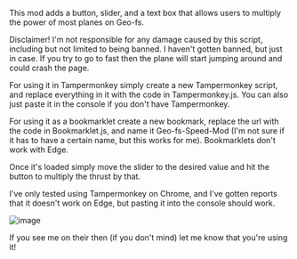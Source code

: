 This mod adds a button, slider, and a text box that allows users to multiply the power of most planes on Geo-fs.

Disclaimer! I'm not responsible for any damage caused by this script, including but not limited to being banned. I haven't gotten banned, but just in case. If you try to go to fast then the plane will start jumping around and could crash the page.


For using it in Tampermonkey simply create a new Tampermonkey script, and replace everything in it with the code in Tampermonkey.js. You can also just paste it in the console if you don't have Tampermonkey.

For using it as a bookmarklet create a new bookmark, replace the url with the code in Bookmarklet.js, and name it Geo-fs-Speed-Mod (I'm not sure if it has to have a certain name, but this works for me). Bookmarklets don't work with Edge.

Once it's loaded simply move the slider to the desired value and hit the button to multiply the thrust by that.

I've only tested using Tampermonkey on Chrome, and I've gotten reports that it doesn't work on Edge, but pasting it into the console should work.

![image](https://github.com/Pigensworth/Geo-fs-Mod/assets/136399546/db19e83a-e534-4d16-ab17-fe047bd8dbb5)

If you see me on their then (if you don't mind) let me know that you're using it!
